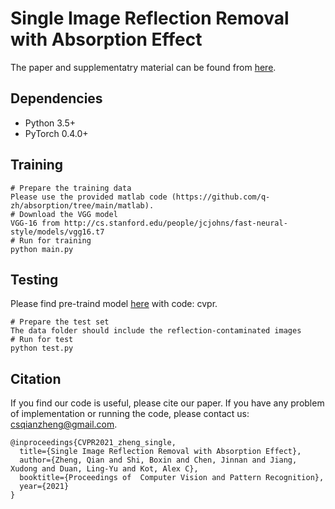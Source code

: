 
# Single Image Reflection Removal with Absorption Effect
The paper and supplementatry material can be found from [here](http://ci.idm.pku.edu.cn/CVPR21d.pdf).

## Dependencies

- Python 3.5+
- PyTorch 0.4.0+

## Training 

```shell
# Prepare the training data
Please use the provided matlab code (https://github.com/q-zh/absorption/tree/main/matlab).
# Download the VGG model
VGG-16 from http://cs.stanford.edu/people/jcjohns/fast-neural-style/models/vgg16.t7
# Run for training
python main.py 
```

## Testing

Please find pre-traind model [here](https://pan.baidu.com/s/1bZCxzWfPBskHV9ev_YHitA) with code: cvpr.
```shell
# Prepare the test set 
The data folder should include the reflection-contaminated images
# Run for test
python test.py 
```


## Citation
If you find our code is useful, please cite our paper. If you have any problem of implementation or running the code, please contact us: csqianzheng@gmail.com.
```
@inproceedings{CVPR2021_zheng_single,
  title={Single Image Reflection Removal with Absorption Effect},
  author={Zheng, Qian and Shi, Boxin and Chen, Jinnan and Jiang, Xudong and Duan, Ling-Yu and Kot, Alex C},
  booktitle={Proceedings of  Computer Vision and Pattern Recognition},
  year={2021}
}
```
